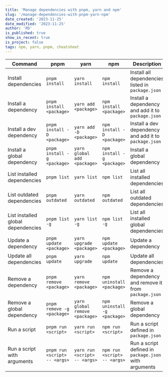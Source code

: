 ```yaml
---
title: 'Manage dependencies with pnpm, yarn and npm'
slug: '/manage-dependencies-with-pnpm-yarn-npm'
date_created: '2023-11-25'
date_modified: '2023-11-25'
author: 'RD'
is_published: true
show_in_recent: true
is_project: false
tags: npm, yarn, pnpm, cheatsheet
---
```




| Command | pnpm | yarn | npm | Description |
| --- | --- | --- | --- | --- |
| Install dependencies | `pnpm install` | `yarn install` | `npm install` | Install all dependencies listed in `package.json` |
| Install a dependency | `pnpm install <package>` | `yarn add <package>` | `npm install <package>` | Install a dependency and add it to `package.json` |
| Install a dev dependency | `pnpm install -D <package>` | `yarn add -D <package>` | `npm install -D <package>` | Install a dev dependency and add it to `package.json` |
| Install a global dependency | `pnpm install -g <package>` | `yarn global add <package>` | `npm install -g <package>` | Install a global dependency |
| List installed dependencies | `pnpm list` | `yarn list` | `npm list` | List all installed dependencies |
| List outdated dependencies | `pnpm outdated` | `yarn outdated` | `npm outdated` | List all outdated dependencies |
| List installed global dependencies | `pnpm list -g` | `yarn list -g` | `npm list -g` | List all installed global dependencies |
| Update a dependency | `pnpm update <package>` | `yarn upgrade <package>` | `npm update <package>` | Update a dependency |
| Update all dependencies | `pnpm update` | `yarn upgrade` | `npm update` | Update all dependencies |
| Remove a dependency | `pnpm remove <package>` | `yarn remove <package>` | `npm uninstall <package>` | Remove a dependency and remove it from `package.json` |
| Remove a global dependency | `pnpm remove -g <package>` | `yarn global remove <package>` | `npm uninstall -g <package>` | Remove a global dependency |
| Run a script | `pnpm run <script>` | `yarn run <script>` | `npm run <script>` | Run a script defined in `package.json` |
| Run a script with arguments | `pnpm run <script> -- <args>` | `yarn run <script> -- <args>` | `npm run <script> -- <args>` | Run a script defined in `package.json` with arguments |


